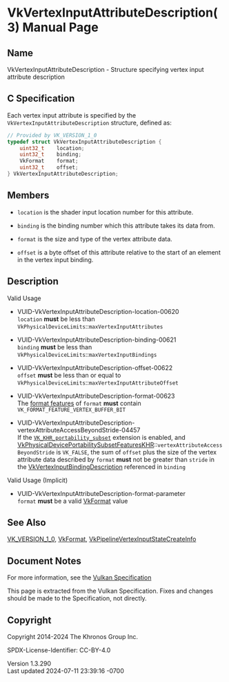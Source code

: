 # VkVertexInputAttributeDescription(3) Manual Page

## Name

VkVertexInputAttributeDescription - Structure specifying vertex input
attribute description



## <a href="#_c_specification" class="anchor"></a>C Specification

Each vertex input attribute is specified by the
`VkVertexInputAttributeDescription` structure, defined as:

``` c
// Provided by VK_VERSION_1_0
typedef struct VkVertexInputAttributeDescription {
    uint32_t    location;
    uint32_t    binding;
    VkFormat    format;
    uint32_t    offset;
} VkVertexInputAttributeDescription;
```

## <a href="#_members" class="anchor"></a>Members

- `location` is the shader input location number for this attribute.

- `binding` is the binding number which this attribute takes its data
  from.

- `format` is the size and type of the vertex attribute data.

- `offset` is a byte offset of this attribute relative to the start of
  an element in the vertex input binding.

## <a href="#_description" class="anchor"></a>Description

Valid Usage

- <a href="#VUID-VkVertexInputAttributeDescription-location-00620"
  id="VUID-VkVertexInputAttributeDescription-location-00620"></a>
  VUID-VkVertexInputAttributeDescription-location-00620  
  `location` **must** be less than
  `VkPhysicalDeviceLimits`::`maxVertexInputAttributes`

- <a href="#VUID-VkVertexInputAttributeDescription-binding-00621"
  id="VUID-VkVertexInputAttributeDescription-binding-00621"></a>
  VUID-VkVertexInputAttributeDescription-binding-00621  
  `binding` **must** be less than
  `VkPhysicalDeviceLimits`::`maxVertexInputBindings`

- <a href="#VUID-VkVertexInputAttributeDescription-offset-00622"
  id="VUID-VkVertexInputAttributeDescription-offset-00622"></a>
  VUID-VkVertexInputAttributeDescription-offset-00622  
  `offset` **must** be less than or equal to
  `VkPhysicalDeviceLimits`::`maxVertexInputAttributeOffset`

- <a href="#VUID-VkVertexInputAttributeDescription-format-00623"
  id="VUID-VkVertexInputAttributeDescription-format-00623"></a>
  VUID-VkVertexInputAttributeDescription-format-00623  
  The <a
  href="https://registry.khronos.org/vulkan/specs/1.3-extensions/html/vkspec.html#resources-buffer-view-format-features"
  target="_blank" rel="noopener">format features</a> of `format`
  **must** contain `VK_FORMAT_FEATURE_VERTEX_BUFFER_BIT`

- <a
  href="#VUID-VkVertexInputAttributeDescription-vertexAttributeAccessBeyondStride-04457"
  id="VUID-VkVertexInputAttributeDescription-vertexAttributeAccessBeyondStride-04457"></a>
  VUID-VkVertexInputAttributeDescription-vertexAttributeAccessBeyondStride-04457  
  If the [`VK_KHR_portability_subset`](VK_KHR_portability_subset.html)
  extension is enabled, and
  [VkPhysicalDevicePortabilitySubsetFeaturesKHR](https://registry.khronos.org/vulkan/specs/1.3-extensions/man/html/VkPhysicalDevicePortabilitySubsetFeaturesKHR.html)::`vertexAttributeAccessBeyondStride`
  is `VK_FALSE`, the sum of `offset` plus the size of the vertex
  attribute data described by `format` **must** not be greater than
  `stride` in the
  [VkVertexInputBindingDescription](https://registry.khronos.org/vulkan/specs/1.3-extensions/man/html/VkVertexInputBindingDescription.html)
  referenced in `binding`

Valid Usage (Implicit)

- <a href="#VUID-VkVertexInputAttributeDescription-format-parameter"
  id="VUID-VkVertexInputAttributeDescription-format-parameter"></a>
  VUID-VkVertexInputAttributeDescription-format-parameter  
  `format` **must** be a valid [VkFormat](https://registry.khronos.org/vulkan/specs/1.3-extensions/man/html/VkFormat.html) value

## <a href="#_see_also" class="anchor"></a>See Also

[VK_VERSION_1_0](https://registry.khronos.org/vulkan/specs/1.3-extensions/man/html/VK_VERSION_1_0.html), [VkFormat](https://registry.khronos.org/vulkan/specs/1.3-extensions/man/html/VkFormat.html),
[VkPipelineVertexInputStateCreateInfo](https://registry.khronos.org/vulkan/specs/1.3-extensions/man/html/VkPipelineVertexInputStateCreateInfo.html)

## <a href="#_document_notes" class="anchor"></a>Document Notes

For more information, see the <a
href="https://registry.khronos.org/vulkan/specs/1.3-extensions/html/vkspec.html#VkVertexInputAttributeDescription"
target="_blank" rel="noopener">Vulkan Specification</a>

This page is extracted from the Vulkan Specification. Fixes and changes
should be made to the Specification, not directly.

## <a href="#_copyright" class="anchor"></a>Copyright

Copyright 2014-2024 The Khronos Group Inc.

SPDX-License-Identifier: CC-BY-4.0

Version 1.3.290  
Last updated 2024-07-11 23:39:16 -0700
